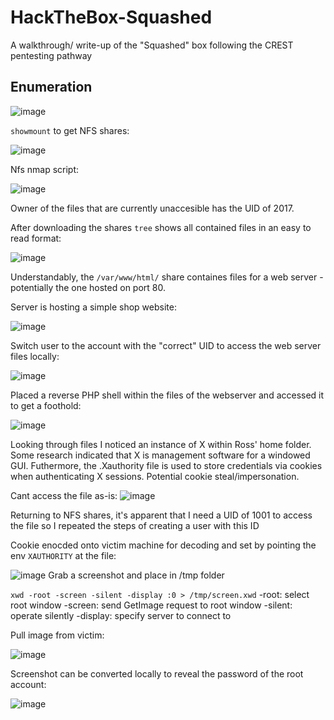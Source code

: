 # HackTheBox-Squashed
A walkthrough/ write-up of the "Squashed" box following the CREST pentesting pathway

## Enumeration

![image](https://github.com/HattMobb/HackTheBox-Squashed/assets/134090089/012deff9-d90f-4761-bacf-164b0cb61047)


`showmount` to get NFS shares:

![image](https://github.com/HattMobb/HackTheBox-Squashed/assets/134090089/30806c8e-ec0c-4d20-b8ee-1a01e472df48)

Nfs nmap script:

![image](https://github.com/HattMobb/HackTheBox-Squashed/assets/134090089/677cf147-985a-4d73-85e4-21c92c968a7b)

Owner of the files that are currently unaccesible has the UID of 2017.

After downloading the shares `tree` shows all contained files in an easy to read format:

![image](https://github.com/HattMobb/HackTheBox-Squashed/assets/134090089/56377cd5-c7fb-4dfe-a099-fc9e392bba35)

Understandably, the `/var/www/html/` share containes files for a web server - potentially the one hosted on port 80.

Server is hosting a simple shop website:

![image](https://github.com/HattMobb/HackTheBox-Squashed/assets/134090089/28567a26-ca1f-4ede-9776-eb129ede10a6)

Switch user to the account with the "correct" UID to access the web server files locally:

![image](https://github.com/HattMobb/HackTheBox-Squashed/assets/134090089/d6e1e0d5-50d1-42eb-be50-0f1cc03a1f1c)

Placed a reverse PHP shell within the files of the webserver and accessed it to get a foothold:

![image](https://github.com/HattMobb/HackTheBox-Squashed/assets/134090089/44c9b5c0-efa4-48dd-a62b-40ae111d2892)

Looking through files I noticed an instance of X within Ross' home folder.
Some research indicated that X is management software for a windowed GUI. Futhermore, the .Xauthority file is used to store credentials via cookies when
authenticating X sessions. Potential cookie steal/impersonation.


Cant access the file as-is:
![image](https://github.com/HattMobb/HackTheBox-Squashed/assets/134090089/a281b437-52a5-4cee-ba70-2f42246d88bf)

Returning to NFS shares, it's apparent that I need a UID of 1001 to access the file so I repeated the steps of creating a user with this ID


Cookie enocded onto victim machine for decoding and set by pointing the env `XAUTHORITY` at the file:

![image](https://github.com/HattMobb/HackTheBox-Squashed/assets/134090089/181f0603-6cab-4898-9f00-e8deb9a6a1bd)
Grab a  screenshot and place in /tmp folder

`xwd -root -screen -silent -display :0 > /tmp/screen.xwd`
-root: select root window
-screen: send GetImage request to root window
-silent: operate silently
-display: specify server to connect to


Pull image from victim:

![image](https://github.com/HattMobb/HackTheBox-Squashed/assets/134090089/f48c43bd-ee6e-4230-9278-862d99f249d1)

Screenshot can be converted locally to reveal the password of the root account:

![image](https://github.com/HattMobb/HackTheBox-Squashed/assets/134090089/f3cb7829-7145-4542-8bf9-6c0aa3fbb13f)



